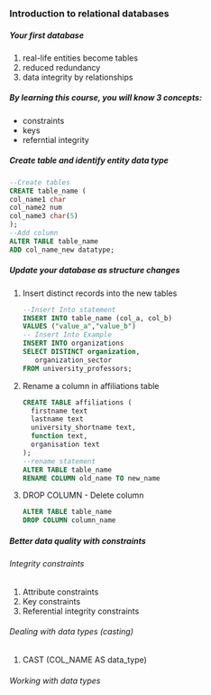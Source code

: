### Introduction to relational databases 
##### Your first database 
1. real-life entities become tables
1. reduced redundancy
1. data integrity by relationships
##### By learning this course, you will know 3 concepts:
  * constraints
  * keys
  * referntial integrity
##### Create table and identify entity data type
```sql
--Create tables
CREATE table_name (
col_name1 char
col_name2 num
col_name3 char(5)
);
--Add column
ALTER TABLE table_name
ADD col_name_new datatype;
```
##### Update your database as structure changes
1. Insert distinct records into the new tables
   ```sql
   --Insert Into statement
   INSERT INTO table_name (col_a, col_b)
   VALUES ("value_a","value_b")
   -- Insert Into Example
   INSERT INTO organizations
   SELECT DISTINCT organization,
      organization_sector
   FROM university_professors;
   ```
1. Rename a column in affiliations table
   ```sql
   CREATE TABLE affiliations (
     firstname text
     lastname text
     university_shortname text,
     function text,
     organisation text
   );
   --rename statement
   ALTER TABLE table_name
   RENAME COLUMN old_name TO new_name
   ```
1. DROP COLUMN - Delete column 
   ```sql
   ALTER TABLE table_name
   DROP COLUMN column_name
   ```
##### Better data quality with constraints 
###### Integrity constraints
1. Attribute constraints 
1. Key constraints
1. Referential integrity constraints 
###### Dealing with data types (casting)
1. CAST (COL_NAME AS data_type)
###### Working with data types
